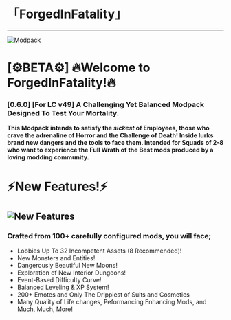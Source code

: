 # 「ForgedInFatality」
---
![Modpack](https://github.com/Mi6kbuttface/ForgedInFatality/blob/main/FiFBanner.gif)
# [⚙️BETA⚙️] 🔥Welcome to ForgedInFatality!🔥
### [0.6.0] [For LC v49] A Challenging Yet Balanced Modpack Designed To Test Your Mortality.
**This Modpack intends to satisfy the *sickest* of Employees, those who crave the adrenaline of Horror and the Challenge of Death!
Inside lurks brand new dangers and the tools to face them.
Intended for Squads of 2-8 who want to experience the Full Wrath of the Best mods produced by a loving modding community.**

# ⚡New Features!⚡
![New Features](https://github.com/Mi6kbuttface/ForgedInFatality/blob/main/NewFeaturesBanner.gif)
--------------------------------
### **Crafted from 100+ carefully configured mods, you will face;**
- Lobbies Up To 32 Incompetent Assets (8 Recommended)!
- New Monsters and Entities!
- Dangerously Beautiful New Moons!
- Exploration of New Interior Dungeons!
- Event-Based Difficulty Curve!
- Balanced Leveling & XP System!
- 200+ Emotes and Only The Drippiest of Suits and Cosmetics 
- Many Quality of Life changes, Peformancing Enhancing Mods, and Much, Much, More!
